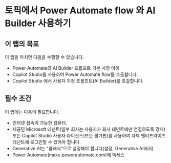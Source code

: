 # 토픽에서 Power Automate flow 와 AI Builder 사용하기 



## 이 랩의 목표
이 랩을 마치면 다음을 수행할 수 있습니다.
- Power Automate와 AI Builder 프롬프트 기본 사항 이해
- Copilot Studio를 사용하여 Power Automate flow를 호출합니다.
- Copilot Studio 에서 사용자 지정 프롬프트(AI Builder)를 호출합니다.


## 필수 조건


이 랩에는 다음이 필요합니다.
- 인터넷 접속이 가능한 컴퓨터.
- 제공된 Microsoft 테넌트(일부 회사는 사용자가 회사 테넌트에만 연결하도록 강제) 또는 Copilot Studio 사용자 라이선스(또는 평가판)를 사용하여 자체 엔터프라이즈 테넌트에 로그인할 수 있어야 합니다.
- Generative AI는 "클래식"으로 설정해야 합니다(설정, Generative AI에서)
- Power Automate(make.powerautomate.com)에 액세스

